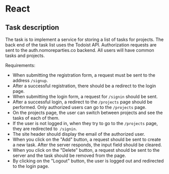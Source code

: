 # React
## Task description

The task is to implement a service for storing a list of tasks for projects. The back end of the task list uses the Todoist API. Authorization requests are sent to the auth.nomoreparties.co backend. All users will have common tasks and projects.

Requirements:

- When submitting the registration form, a request must be sent to the address `/signup`.
- After a successful registration, there should be a redirect to the login page.
- When submitting the login form, a request for `/signin` should be sent.
- After a successful login, a redirect to the `/projects` page should be performed. Only authorized users can go to the `/projects` page.
- On the projects page, the user can switch between projects and see the tasks of each of them.
- If the user is not logged in, when they try to go to the `/projects` page, they are redirected to` /signin`.
- The site header should display the email of the authorized user.
- When you click on the "Add" button, a request should be sent to create a new task. After the server responds, the input field should be cleared.
- When you click on the "Delete" button, a request should be sent to the server and the task should be removed from the page.
- By clicking on the "Logout" button, the user is logged out and redirected to the login page.

